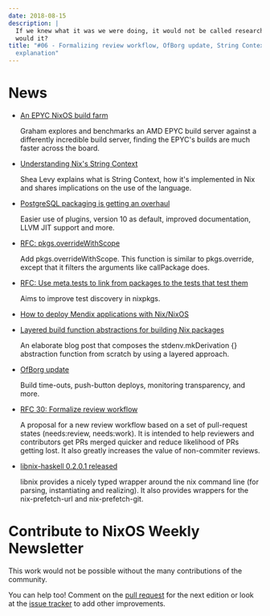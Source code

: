 ```yaml
---
date: 2018-08-15
description: |
  If we knew what it was we were doing, it would not be called research,
  would it?
title: "#06 - Formalizing review workflow, OfBorg update, String Context
  explanation"
---
```


# News

-   [An EPYC NixOS build
    farm](https://grahamc.com/blog/an-epyc-nixos-build-farm)

    Graham explores and benchmarks an AMD EPYC build server against a
    differently incredible build server, finding the EPYC\'s builds are
    much faster across the board.

-   [Understanding Nix\'s String
    Context](http://blog.shealevy.com/2018/08/05/understanding-nix's-string-context/)

    Shea Levy explains what is String Context, how it\'s implemented in
    Nix and shares implications on the use of the language.

-   [PostgreSQL packaging is getting an
    overhaul](https://github.com/NixOS/nixpkgs/pull/38698)

    Easier use of plugins, version 10 as default, improved
    documentation, LLVM JIT support and more.

-   [RFC:
    pkgs.overrideWithScope](https://github.com/NixOS/nixpkgs/pull/44196)

    Add pkgs.overrideWithScope. This function is similar to
    pkgs.override, except that it filters the arguments like callPackage
    does.

-   [RFC: Use meta.tests to link from packages to the tests that test
    them](https://github.com/NixOS/nixpkgs/pull/44439)

    Aims to improve test discovery in nixpkgs.

-   [How to deploy Mendix applications with
    Nix/NixOS](http://sandervanderburg.blogspot.com/2018/08/automating-mendix-application.html)

-   [Layered build function abstractions for building Nix
    packages](http://sandervanderburg.blogspot.com/2018/07/layered-build-function-abstractions-for.html)

    An elaborate blog post that composes the stdenv.mkDerivation {}
    abstraction function from scratch by using a layered approach.

-   [OfBorg
    update](https://www.patreon.com/posts/timeouts-nix-ci-20643198)

    Build time-outs, push-button deploys, monitoring transparency, and
    more.

-   [RFC 30: Formalize review
    workflow](https://github.com/NixOS/rfcs/pull/30)

    A proposal for a new review workflow based on a set of pull-request
    states (needs:review, needs:work). It is intended to help reviewers
    and contributors get PRs merged quicker and reduce likelihood of PRs
    getting lost. It also greatly increases the value of non-commiter
    reviews.

-   [libnix-haskell 0.2.0.1
    released](https://hackage.haskell.org/package/libnix-0.2.0.1)

    libnix provides a nicely typed wrapper around the nix command line
    (for parsing, instantiating and realizing). It also provides
    wrappers for the nix-prefetch-url and nix-prefetch-git.

# Contribute to NixOS Weekly Newsletter

This work would not be possible without the many contributions of the
community.

You can help too! Comment on the [pull
request](https://github.com/NixOS/nixos-weekly/pulls) for the next
edition or look at the [issue
tracker](https://github.com/NixOS/nixos-weekly/issues) to add other
improvements.
